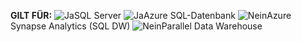 <Token>**GILT FÜR:** ![Ja](media/yes-icon.png)SQL Server ![Ja](media/yes-icon.png)Azure SQL-Datenbank ![Nein](media/no-icon.png)Azure Synapse Analytics (SQL DW) ![Nein](media/no-icon.png)Parallel Data Warehouse </Token>

